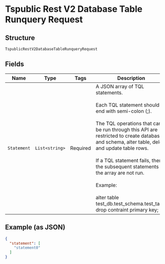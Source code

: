 
# Tspublic Rest V2 Database Table Runquery Request

## Structure

`TspublicRestV2DatabaseTableRunqueryRequest`

## Fields

| Name | Type | Tags | Description |
|  --- | --- | --- | --- |
| `Statement` | `List<string>` | Required | A JSON array of TQL statements.<br><br>Each TQL statement should end with semi-colon (;).<br><br>The TQL operations that can be run through this API are restricted to create database and schema, alter table, delete and update table rows.<br><br>If a TQL statement fails, then the subsequent statements in the array are not run.<br><br>Example:<br><br>alter table test_db.test_schema.test_table drop contraint primary key; |

## Example (as JSON)

```json
{
  "statement": [
    "statement0"
  ]
}
```

